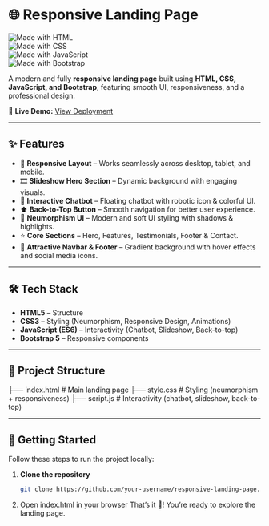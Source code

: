 # 🌐 Responsive Landing Page  

![Made with HTML](https://img.shields.io/badge/Made%20with-HTML-orange?style=for-the-badge)  
![Made with CSS](https://img.shields.io/badge/Made%20with-CSS-blue?style=for-the-badge)  
![Made with JavaScript](https://img.shields.io/badge/Made%20with-JavaScript-yellow?style=for-the-badge)  
![Made with Bootstrap](https://img.shields.io/badge/Made%20with-Bootstrap-7952B3?style=for-the-badge&logo=bootstrap&logoColor=white)  

A modern and fully **responsive landing page** built using **HTML, CSS, JavaScript, and Bootstrap**, featuring smooth UI, responsiveness, and a professional design.  

🔗 **Live Demo:** [View Deployment](https://responsive-landing-page-mi0f2wec3-nishi-kumaris-projects.vercel.app/)  

---

## ✨ Features  

- 🎯 **Responsive Layout** – Works seamlessly across desktop, tablet, and mobile.  
- 🎞️ **Slideshow Hero Section** – Dynamic background with engaging visuals.  
- 💬 **Interactive Chatbot** – Floating chatbot with robotic icon & colorful UI.  
- ⬆️ **Back-to-Top Button** – Smooth navigation for better user experience.  
- 🌈 **Neumorphism UI** – Modern and soft UI styling with shadows & highlights.  
- ⭐ **Core Sections** – Hero, Features, Testimonials, Footer & Contact.  
- 🎨 **Attractive Navbar & Footer** – Gradient background with hover effects and social media icons.  

---
## 🛠️ Tech Stack  

- **HTML5** – Structure  
- **CSS3** – Styling (Neumorphism, Responsive Design, Animations)  
- **JavaScript (ES6)** – Interactivity (Chatbot, Slideshow, Back-to-top)  
- **Bootstrap 5** – Responsive components  

---

## 📂 Project Structure

├── index.html        # Main landing page
├── style.css         # Styling (neumorphism + responsiveness)
├── script.js         # Interactivity (chatbot, slideshow, back-to-top)

---

## 🚀 Getting Started  

Follow these steps to run the project locally:  

1. **Clone the repository**  
   ```bash
   git clone https://github.com/your-username/responsive-landing-page.git
2. Open index.html in your browser
   That’s it 🎉! You’re ready to explore the landing page.





